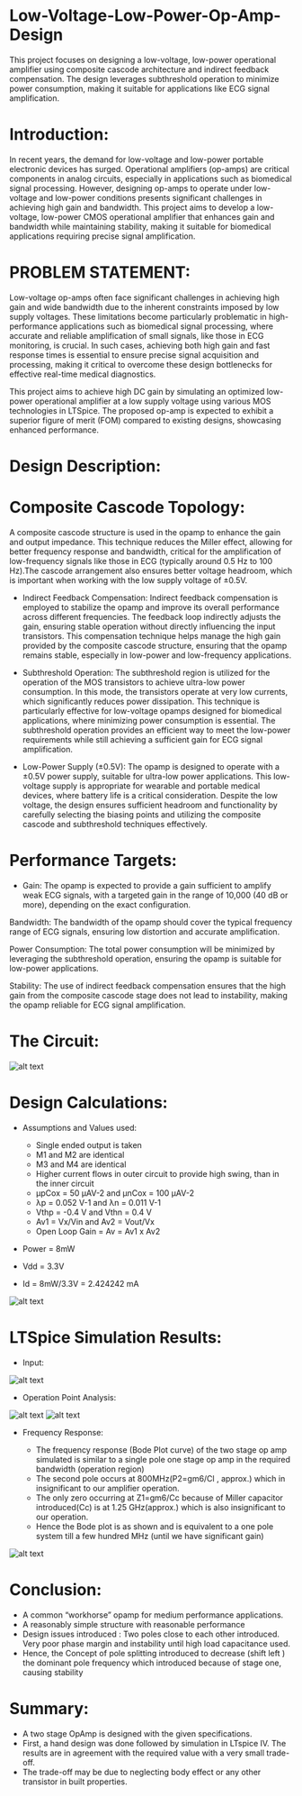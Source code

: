 # Low-Voltage-Low-Power-Op-Amp-Design
This project focuses on designing a low-voltage, low-power operational amplifier using composite cascode architecture and indirect feedback compensation. The design leverages subthreshold operation to minimize power consumption, making it suitable for applications like ECG signal amplification.
# Introduction: 

In recent years, the demand for low-voltage and low-power portable electronic devices has surged. Operational amplifiers (op-amps) are critical components in analog circuits, especially in applications such as biomedical signal processing. However, designing op-amps to operate under low-voltage and low-power conditions presents significant challenges in achieving high gain and bandwidth. This project aims to develop a low-voltage, low-power CMOS operational amplifier that enhances gain and bandwidth while maintaining stability, making it suitable for biomedical applications requiring precise signal amplification.



# PROBLEM STATEMENT:

Low-voltage op-amps often face significant challenges in achieving high gain and wide bandwidth due to the inherent constraints imposed by low supply voltages. These limitations become particularly problematic in high-performance applications such as biomedical signal processing, where accurate and reliable amplification of small signals, like those in ECG monitoring, is crucial. In such cases, achieving both high gain and fast response times is essential to ensure precise signal acquisition and processing, making it critical to overcome these design bottlenecks for effective real-time medical diagnostics.

This project aims to achieve high DC gain by simulating an optimized low-power operational amplifier at a low supply voltage using various MOS technologies in LTSpice. The proposed op-amp is expected to exhibit a superior figure of merit (FOM) compared to existing designs, showcasing enhanced performance.

# Design Description:

# Composite Cascode Topology:
A composite cascode structure is used in the opamp to enhance the gain and output impedance. This technique reduces the Miller effect, allowing for better frequency response and bandwidth, critical for the amplification of low-frequency signals like those in ECG (typically around 0.5 Hz to 100 Hz).The cascode arrangement also ensures better voltage headroom, which is important when working with the low supply voltage of ±0.5V.

* Indirect Feedback Compensation:
Indirect feedback compensation is employed to stabilize the opamp and improve its overall performance across different frequencies. The feedback loop indirectly adjusts the gain, ensuring stable operation without directly influencing the input transistors.
This compensation technique helps manage the high gain provided by the composite cascode structure, ensuring that the opamp remains stable, especially in low-power and low-frequency applications.

* Subthreshold Operation:
The subthreshold region is utilized for the operation of the MOS transistors to achieve ultra-low power consumption. In this mode, the transistors operate at very low currents, which significantly reduces power dissipation.
This technique is particularly effective for low-voltage opamps designed for biomedical applications, where minimizing power consumption is essential.
The subthreshold operation provides an efficient way to meet the low-power requirements while still achieving a sufficient gain for ECG signal amplification.

* Low-Power Supply (±0.5V):
The opamp is designed to operate with a ±0.5V power supply, suitable for ultra-low power applications. This low-voltage supply is appropriate for wearable and portable medical devices, where battery life is a critical consideration. Despite the low voltage, the design ensures sufficient headroom and functionality by carefully selecting the biasing points and utilizing the composite cascode and subthreshold techniques effectively.

# Performance Targets:

* Gain: The opamp is expected to provide a gain sufficient to amplify weak ECG signals, with a targeted gain in the range of 10,000 (40 dB or more), depending on the exact configuration.

Bandwidth: The bandwidth of the opamp should cover the typical frequency range of ECG signals, ensuring low distortion and accurate amplification.

Power Consumption: The total power consumption will be minimized by leveraging the subthreshold operation, ensuring the opamp is suitable for low-power applications.

Stability: The use of indirect feedback compensation ensures that the high gain from the composite cascode stage does not lead to instability, making the opamp reliable for ECG signal amplification.

# The Circuit:

![alt text](https://github.com/nikhil1198/2-Stage-Operational-Amplifier/blob/master/circuit.JPG)

# Design Calculations:

* Assumptions and Values used:
  * Single ended output is taken
  * M1 and M2 are identical
  * M3 and M4 are identical
  * Higher current flows in outer circuit to provide high swing, than in the inner circuit
  * µpCox = 50 µAV-2 	   and          µnCox = 100 µAV-2
  * λp = 0.052 V-1                       and          λn = 0.011 V-1
  * Vthp = -0.4 V	                      and          Vthn = 0.4 V
  * Av1 = Vx/Vin	   	   and	  Av2 = Vout/Vx
  * Open Loop Gain = Av = Av1 x Av2

* Power = 8mW
* Vdd = 3.3V
* Id = 8mW/3.3V = 2.424242 mA

![alt text](https://github.com/nikhil1198/2-Stage-Operational-Amplifier/blob/master/calc.JPG)

# LTSpice Simulation Results:
* Input:

![alt text](https://github.com/nikhil1198/2-Stage-Operational-Amplifier/blob/master/input.JPG)

* Operation Point Analysis:

![alt text](https://github.com/nikhil1198/2-Stage-Operational-Amplifier/blob/master/op1.JPG)        ![alt text](https://github.com/nikhil1198/2-Stage-Operational-Amplifier/blob/master/op2.JPG)

* Frequency Response: 

  * The frequency response (Bode Plot curve) of the two stage op amp simulated is similar to a single pole one stage op amp in the required bandwidth (operation region)
  * The second pole occurs at 800MHz(P2=gm6/Cl , approx.) which in insignificant to our amplifier operation.
  * The only zero occurring at Z1=gm6/Cc  because of Miller capacitor introduced(Cc) is at 1.25 GHz(approx.) which is also insignificant to our operation.
  * Hence the Bode plot is as shown and is equivalent to a one pole system till a few hundred MHz  (until we have significant gain)

![alt text](https://github.com/nikhil1198/2-Stage-Operational-Amplifier/blob/master/out123.JPG)
 
# Conclusion:

* A common “workhorse” opamp for medium performance applications.
* A reasonably simple structure with reasonable performance
* Design issues introduced : Two poles close to each other introduced. Very poor phase margin and instability until high load capacitance used.
* Hence, the Concept of pole splitting introduced to decrease (shift left ) the dominant pole frequency which introduced because of stage one, causing stability

# Summary:

* A two stage OpAmp is designed with the given specifications. 
* First, a hand design was done followed by simulation in LTspice IV. The results are in agreement with the required value with a very small trade-off.
* The trade-off may be due to neglecting body effect or any other transistor in built properties.
